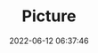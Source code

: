 ---
weight: 1
images:
- /images/edited/22.jpeg
title: Picture
date: 2022-06-12 06:37:46
tags: [luminarneo,work,ILCE-7M3,50.0,boat]
---
